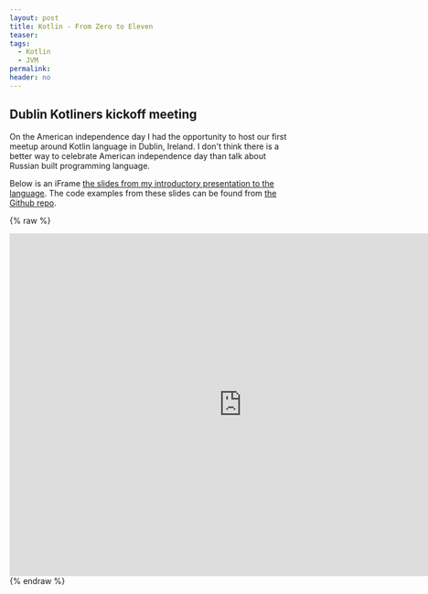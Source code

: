 ```yaml
---
layout: post
title: Kotlin - From Zero to Eleven
teaser:
tags:
  - Kotlin
  - JVM
permalink:
header: no
---
```


## Dublin Kotliners kickoff meeting

On the American independence day I had the opportunity to host our first meetup around Kotlin language in Dublin, Ireland. I don't think there is a better way to celebrate American independence day than talk about Russian built programming language. 

Below is an iFrame [the slides from my introductory presentation to the language](http://jussi.hallila.com/kotlin_for_java_devs/). The code examples from these slides can be found from [the Github repo](https://github.com/Xantier/kotlin_for_java_devs).

{% raw %}
<iframe frameborder="no" border="0" marginwidth="0" marginheight="0" width="812"  height="600" src="http://jussi.hallila.com/kotlin_for_java_devs/"></iframe>
{% endraw %}